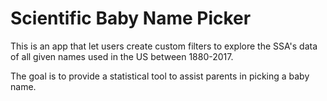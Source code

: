 # Scientific Baby Name Picker

This is an app that let users create custom filters to explore the SSA's data of all given names used in the US between 1880-2017.

The goal is to provide a statistical tool to assist parents in picking a baby name.
